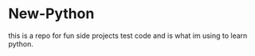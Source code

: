 # New-Python

this is a repo for fun side projects test code and is what im using to learn python. 
